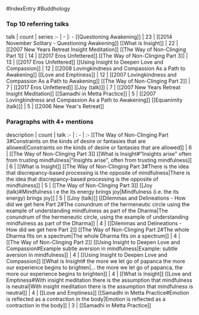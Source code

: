#IndexEntry #Buddhology

### Top 10 referring talks
talk | count | series
:- | - |: -
[[Questioning Awakening]] | 23 | [[2014 November Solitary - Questioning Awakening]]
[[What is Insight]] | 22 | [[2007 New Years Retreat Insight Meditation]]
[[The Way of Non-Clinging Part 1]] | 14 | [[2017 Eros Unfettered]]
[[The Way of Non-Clinging Part 3]] | 13 | [[2017 Eros Unfettered]]
[[Using Insight to Deepen Love and Compassion]] | 12 | [[2008 Lovingkindness and Compassion As a Path to Awakening]]
[[Love and Emptiness]] | 12 | [[2007 Lovingkindness and Compassion As a Path to Awakening]]
[[The Way of Non-Clinging Part 2]] | 7 | [[2017 Eros Unfettered]]
[[Joy (talk)]] | 7 | [[2007 New Years Retreat Insight Meditation]]
[[Samadhi in Metta Practice]] | 5 | [[2007 Lovingkindness and Compassion As a Path to Awakening]]
[[Equanimity (talk)]] | 5 | [[2006 New Year's Retreat]]

### Paragraphs with 4+ mentions
description | count | talk
:- | : - | :-
[[The Way of Non-Clinging Part 3#Constraints on the kinds of desire or fantasies that are allowed\|Constraints on the kinds of desire or fantasies that are allowed]] | 6 | [[The Way of Non-Clinging Part 3]]
[[What is Insight#"Insights arise" often from trusting mindfulness\|"Insights arise", often from trusting mindfulness]] | 6 | [[What is Insight]]
[[The Way of Non-Clinging Part 3#There is the idea that discrepancy-based processing is the opposite of mindfulness\|There is the idea that discrepancy-based processing is the opposite of mindfulness]] | 5 | [[The Way of Non-Clinging Part 3]]
[[Joy (talk)#Mindfulness i e the its energy brings joy\|Mindfulness (i.e. the its energy) brings joy]] | 5 | [[Joy (talk)]]
[[Dilemmas and Delineations - How did we get here Part 2#The conundrum of the hermeneutic circle using the example of understanding mindfulness as part of the Dharma\|The conundrum of the hermeneutic circle, using the example of understanding mindfulness as part of the Dharma]] | 4 | [[Dilemmas and Delineations - How did we get here Part 2]]
[[The Way of Non-Clinging Part 2#The whole Dharma fits on a spectrum\|The whole Dharma fits on a spectrum]] | 4 | [[The Way of Non-Clinging Part 2]]
[[Using Insight to Deepen Love and Compassion#Example subtle aversion in mindfulness\|Example: subtle aversion in mindfulness]] | 4 | [[Using Insight to Deepen Love and Compassion]]
[[What is Insight# the more we let go of papanca the more our experience begins to brighten\|... the more we let go of papanca, the more our experience begins to brighten]] | 4 | [[What is Insight]]
[[Love and Emptiness#With insight meditation there is the assumption that mindfulness is neutral\|With insight meditation there is the assumption that mindfulness is neutral]] | 4 | [[Love and Emptiness]]
[[Samadhi in Metta Practice#Emotion is reflected as a contraction in the body\|Emotion is reflected as a contraction in the body]] | 3 | [[Samadhi in Metta Practice]]

